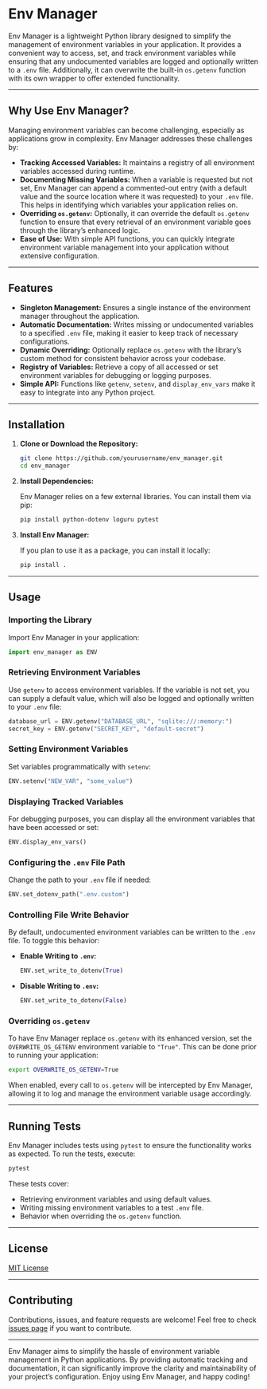 # Env Manager

Env Manager is a lightweight Python library designed to simplify the management of environment variables in your application. It provides a convenient way to access, set, and track environment variables while ensuring that any undocumented variables are logged and optionally written to a `.env` file. Additionally, it can overwrite the built-in `os.getenv` function with its own wrapper to offer extended functionality.

---

## Why Use Env Manager?

Managing environment variables can become challenging, especially as applications grow in complexity. Env Manager addresses these challenges by:

- **Tracking Accessed Variables:** It maintains a registry of all environment variables accessed during runtime.
- **Documenting Missing Variables:** When a variable is requested but not set, Env Manager can append a commented-out entry (with a default value and the source location where it was requested) to your `.env` file. This helps in identifying which variables your application relies on.
- **Overriding `os.getenv`:** Optionally, it can override the default `os.getenv` function to ensure that every retrieval of an environment variable goes through the library’s enhanced logic.
- **Ease of Use:** With simple API functions, you can quickly integrate environment variable management into your application without extensive configuration.

---

## Features

- **Singleton Management:** Ensures a single instance of the environment manager throughout the application.
- **Automatic Documentation:** Writes missing or undocumented variables to a specified `.env` file, making it easier to keep track of necessary configurations.
- **Dynamic Overriding:** Optionally replace `os.getenv` with the library’s custom method for consistent behavior across your codebase.
- **Registry of Variables:** Retrieve a copy of all accessed or set environment variables for debugging or logging purposes.
- **Simple API:** Functions like `getenv`, `setenv`, and `display_env_vars` make it easy to integrate into any Python project.

---

## Installation

1. **Clone or Download the Repository:**

   ```bash
   git clone https://github.com/yourusername/env_manager.git
   cd env_manager
   ```

2. **Install Dependencies:**

   Env Manager relies on a few external libraries. You can install them via pip:

   ```bash
   pip install python-dotenv loguru pytest
   ```

3. **Install Env Manager:**

   If you plan to use it as a package, you can install it locally:

   ```bash
   pip install .
   ```

---

## Usage

### Importing the Library

Import Env Manager in your application:

```python
import env_manager as ENV
```

### Retrieving Environment Variables

Use `getenv` to access environment variables. If the variable is not set, you can supply a default value, which will also be logged and optionally written to your `.env` file:

```python
database_url = ENV.getenv("DATABASE_URL", "sqlite:///:memory:")
secret_key = ENV.getenv("SECRET_KEY", "default-secret")
```

### Setting Environment Variables

Set variables programmatically with `setenv`:

```python
ENV.setenv("NEW_VAR", "some_value")
```

### Displaying Tracked Variables

For debugging purposes, you can display all the environment variables that have been accessed or set:

```python
ENV.display_env_vars()
```

### Configuring the `.env` File Path

Change the path to your `.env` file if needed:

```python
ENV.set_dotenv_path(".env.custom")
```

### Controlling File Write Behavior

By default, undocumented environment variables can be written to the `.env` file. To toggle this behavior:

- **Enable Writing to `.env`:**

  ```python
  ENV.set_write_to_dotenv(True)
  ```

- **Disable Writing to `.env`:**

  ```python
  ENV.set_write_to_dotenv(False)
  ```

### Overriding `os.getenv`

To have Env Manager replace `os.getenv` with its enhanced version, set the `OVERWRITE_OS_GETENV` environment variable to `"True"`. This can be done prior to running your application:

```bash
export OVERWRITE_OS_GETENV=True
```

When enabled, every call to `os.getenv` will be intercepted by Env Manager, allowing it to log and manage the environment variable usage accordingly.

---

## Running Tests

Env Manager includes tests using `pytest` to ensure the functionality works as expected. To run the tests, execute:

```bash
pytest
```

These tests cover:
- Retrieving environment variables and using default values.
- Writing missing environment variables to a test `.env` file.
- Behavior when overriding the `os.getenv` function.

---

## License

[MIT License](LICENSE)

---

## Contributing

Contributions, issues, and feature requests are welcome! Feel free to check [issues page](https://github.com/yourusername/env_manager/issues) if you want to contribute.

---

Env Manager aims to simplify the hassle of environment variable management in Python applications. By providing automatic tracking and documentation, it can significantly improve the clarity and maintainability of your project’s configuration. Enjoy using Env Manager, and happy coding!

